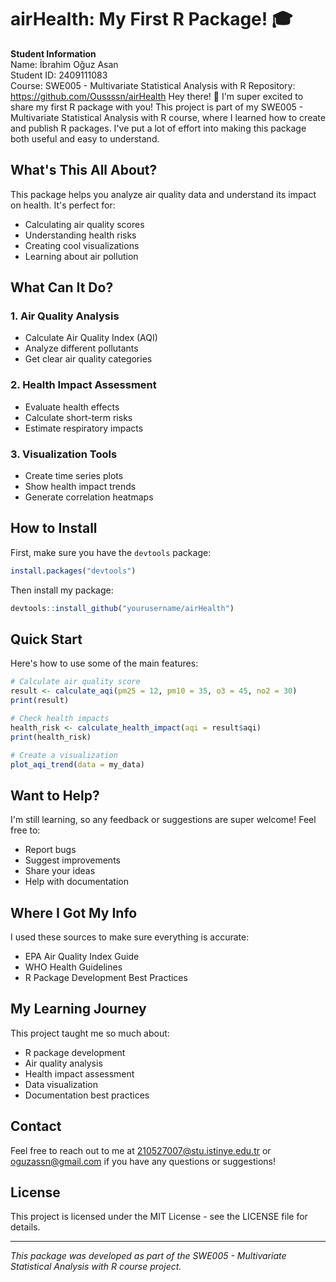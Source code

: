 # airHealth: My First R Package! 🎓

**Student Information**  
Name: İbrahim Oğuz Asan  
Student ID: 2409111083  
Course: SWE005 - Multivariate Statistical Analysis with R
Repository: https://github.com/Oussssn/airHealth
Hey there! 👋 I'm super excited to share my first R package with you! This project is part of my SWE005 - Multivariate Statistical Analysis with R course, where I learned how to create and publish R packages. I've put a lot of effort into making this package both useful and easy to understand.

## What's This All About?

This package helps you analyze air quality data and understand its impact on health. It's perfect for:
- Calculating air quality scores
- Understanding health risks
- Creating cool visualizations
- Learning about air pollution

## What Can It Do?

### 1. Air Quality Analysis
- Calculate Air Quality Index (AQI)
- Analyze different pollutants
- Get clear air quality categories

### 2. Health Impact Assessment
- Evaluate health effects
- Calculate short-term risks
- Estimate respiratory impacts

### 3. Visualization Tools
- Create time series plots
- Show health impact trends
- Generate correlation heatmaps

## How to Install

First, make sure you have the `devtools` package:
```R
install.packages("devtools")
```

Then install my package:
```R
devtools::install_github("yourusername/airHealth")
```

## Quick Start

Here's how to use some of the main features:

```R
# Calculate air quality score
result <- calculate_aqi(pm25 = 12, pm10 = 35, o3 = 45, no2 = 30)
print(result)

# Check health impacts
health_risk <- calculate_health_impact(aqi = result$aqi)
print(health_risk)

# Create a visualization
plot_aqi_trend(data = my_data)
```

## Want to Help?

I'm still learning, so any feedback or suggestions are super welcome! Feel free to:
- Report bugs
- Suggest improvements
- Share your ideas
- Help with documentation

## Where I Got My Info

I used these sources to make sure everything is accurate:
- EPA Air Quality Index Guide
- WHO Health Guidelines
- R Package Development Best Practices

## My Learning Journey

This project taught me so much about:
- R package development
- Air quality analysis
- Health impact assessment
- Data visualization
- Documentation best practices

## Contact

Feel free to reach out to me at 210527007@stu.istinye.edu.tr or oguzassn@gmail.com if you have any questions or suggestions!

## License

This project is licensed under the MIT License - see the LICENSE file for details.

---

*This package was developed as part of the SWE005 - Multivariate Statistical Analysis with R course project.* 
